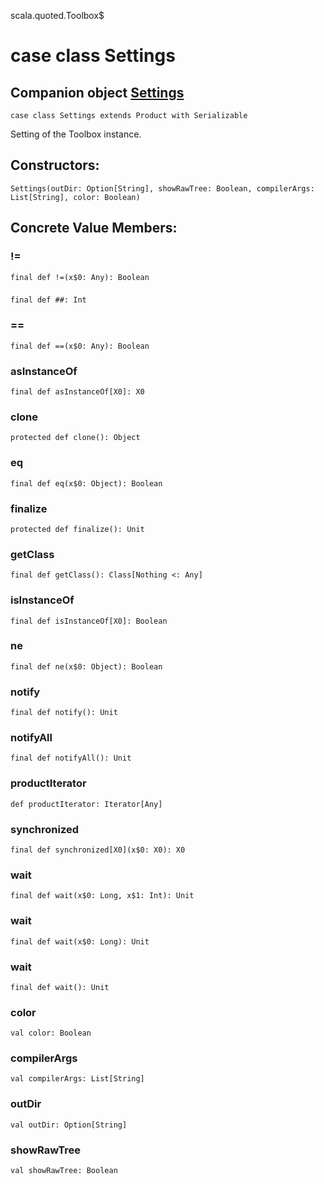 scala.quoted.Toolbox$
# case class Settings

## Companion object <a href="./Settings$.md">Settings</a>

<pre><code class="language-scala" >case class Settings extends Product with Serializable</pre></code>
Setting of the Toolbox instance.

## Constructors:
<pre><code class="language-scala" >Settings(outDir: Option[String], showRawTree: Boolean, compilerArgs: List[String], color: Boolean)</pre></code>

## Concrete Value Members:
### !=
<pre><code class="language-scala" >final def !=(x$0: Any): Boolean</pre></code>

### ##
<pre><code class="language-scala" >final def ##: Int</pre></code>

### ==
<pre><code class="language-scala" >final def ==(x$0: Any): Boolean</pre></code>

### asInstanceOf
<pre><code class="language-scala" >final def asInstanceOf[X0]: X0</pre></code>

### clone
<pre><code class="language-scala" >protected def clone(): Object</pre></code>

### eq
<pre><code class="language-scala" >final def eq(x$0: Object): Boolean</pre></code>

### finalize
<pre><code class="language-scala" >protected def finalize(): Unit</pre></code>

### getClass
<pre><code class="language-scala" >final def getClass(): Class[Nothing <: Any]</pre></code>

### isInstanceOf
<pre><code class="language-scala" >final def isInstanceOf[X0]: Boolean</pre></code>

### ne
<pre><code class="language-scala" >final def ne(x$0: Object): Boolean</pre></code>

### notify
<pre><code class="language-scala" >final def notify(): Unit</pre></code>

### notifyAll
<pre><code class="language-scala" >final def notifyAll(): Unit</pre></code>

### productIterator
<pre><code class="language-scala" >def productIterator: Iterator[Any]</pre></code>

### synchronized
<pre><code class="language-scala" >final def synchronized[X0](x$0: X0): X0</pre></code>

### wait
<pre><code class="language-scala" >final def wait(x$0: Long, x$1: Int): Unit</pre></code>

### wait
<pre><code class="language-scala" >final def wait(x$0: Long): Unit</pre></code>

### wait
<pre><code class="language-scala" >final def wait(): Unit</pre></code>

### color
<pre><code class="language-scala" >val color: Boolean</pre></code>

### compilerArgs
<pre><code class="language-scala" >val compilerArgs: List[String]</pre></code>

### outDir
<pre><code class="language-scala" >val outDir: Option[String]</pre></code>

### showRawTree
<pre><code class="language-scala" >val showRawTree: Boolean</pre></code>

